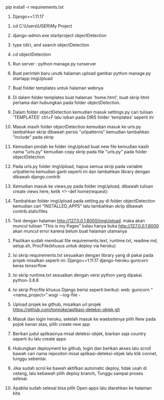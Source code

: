 <!-- Istall Library -->
pip install -r requirements.txt
1. Django==1.11.17

<!-- A. Desain website dahulu -->

1. cd C:\Users\USER\My Project
2. django-admin.exe startproject objectDetection
3. type (dir), and search objectDetection
4. cd objectDetection
5. Run server : python manage.py runserver

6. Buat perintah baru unutk halaman upload gambar
python manage.py startapp imgUpload

7. Buat folder templates untuk halaman webnya

8. Di dalam folder templates buat halaman 'home.html', buat skrip html pertama
dan hubungkan pada folder objectDetection.

9. Dalam folder objectDetection kemudian masuk settings.py cari tulisan 'TEMPLATES' ctrl+F lalu isikan pada DIRS folder 'templates' seperti ini <!--'DIRS': ['templates'], -->

10. Masuk masih folder objectDetection kemudian masuk ke urls.py tambahkan skrip <!-- url(r'imgUpload', include('imgUpload.urls')), --> dibawah persis "urlpatterns" kemudian tambahkan "include" pada skrip <!-- from django.conf.urls import url, include -->

11. Kemudian pindah ke folder imgUpload buat new file kemudian kasih nama "urls.py" kemudian copy skrip pada file "urls.py" pada folder objectDetection

12. Pada urls.py folder imgUpload, hapus semua skrip pada variable urlpatterns kemudian ganti seperti ini <!-- url(r'^$', views.home, name='home'), --> dan tambahkan library dengan <!-- from . import views --> dibawah django.contrib

13. Kemudian masuk ke views.py pada folder imgUpload, dibawah tulisan create views here, ketik <!--def home(request):
    <!--return render(request, 'home.html')  -->

14. Tambahkan folder imgUpload pada setting.py di folder objectDetection kemudian cari "INSTALLED_APPS" lalu tambahkan skrip <!-- 'imgUpload', --> dibawah contrib.staticfiles

15. Test dengan halaman http://127.0.0.1:8000/imgUpload. maka akan muncul tulisan "This is my Pages" kalau hanya buka http://127.0.0.1:8000 akan muncul error karena belum buat halaman utamanya

<!-- Deploy project ke Heroku -->
1. Pastikan sudah membuat file requirements.text, runtime.txt, readme.md, setup.sh, ProcFile(khusus untuk deploy via heroku)

1. Isi skrip requirements.txt sesuaikan dengan library yang di pakai pada projek misalkan seperti ini:
Django==1.11.17
django-heroku
gunicorn
keras
tensorflow

2. Isi skrip runtime.txt sesuaikan dengan versi python yang dipakai.
python-3.8.8

3. Isi skrip Procfile khusus Django berisi seperti berikut:
web: gunicorn "<nama_project>".wsgi --log-file -

4. Upload projek ke github, misalkan url projek https://github.com/tomioke/aplikasi-deteksi-objek.git

5. Masuk dan login heroku, setelah masuk ke waebsitenya pilih New pada pojok kanan atas, pilih create new app

6. Berikan judul aplikasinya misal deteksi-objek, biarkan saja country seperti itu lalu create apps

7. Hubungkan deployment ke github, login dan berikan akses lalu scroll bawah cari nama repositori misal aplikasi-deteksi-objek lalu klik connet, tunggu sebentar.

8. Jika sudah scrol ke bawah aktifkan automatic deploy, tidak usah di cetang, lalu kebawah pilih deploy branch, Tunggu sampai proses selesai.

9. Apabila sudah selesai bisa pilih Open apps lalu diarahkan ke halaman kita






